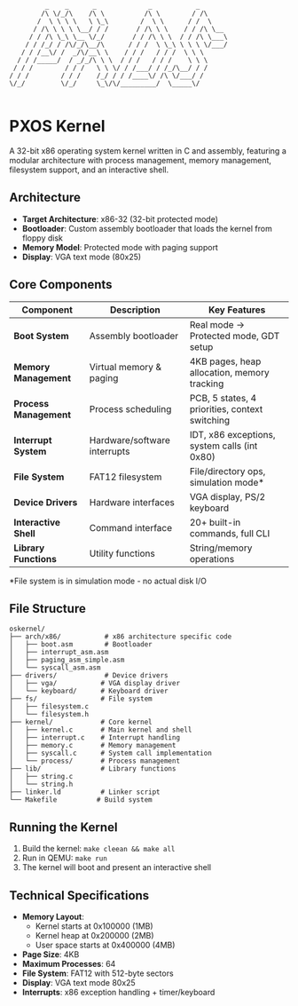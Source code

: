 ```
         _    _      _             _           _        
        /\ \/_/\    /\ \          /\ \        / /\      
       /  \ \ \ \   \ \_\        /  \ \      / /  \     
      / /\ \ \ \ \__/ / /       / /\ \ \    / / /\ \__  
     / / /\ \_\ \__ \/_/       / / /\ \ \  / / /\ \___\ 
    / / /_/ / /\/_/\__/\      / / /  \ \_\ \ \ \ \/___/ 
   / / /__\/ /  _/\/__\ \    / / /   / / /  \ \ \       
  / / /_____/  / _/_/\ \ \  / / /   / / /    \ \ \      
 / / /        / / /   \ \ \/ / /___/ / /_/\__/ / /      
/ / /        / / /    /_/ / / /____\/ /\ \/___/ /       
\/_/         \/_/     \_\/\/_________/  \_____\/        
                                                        
```

# PXOS Kernel

A 32-bit x86 operating system kernel written in C and assembly, featuring a modular architecture with process management, memory management, filesystem support, and an interactive shell.

## Architecture

- **Target Architecture**: x86-32 (32-bit protected mode)
- **Bootloader**: Custom assembly bootloader that loads the kernel from floppy disk
- **Memory Model**: Protected mode with paging support
- **Display**: VGA text mode (80x25)

## Core Components

| Component | Description | Key Features |
|-----------|-------------|--------------|
| **Boot System** | Assembly bootloader | Real mode → Protected mode, GDT setup |
| **Memory Management** | Virtual memory & paging | 4KB pages, heap allocation, memory tracking |
| **Process Management** | Process scheduling | PCB, 5 states, 4 priorities, context switching |
| **Interrupt System** | Hardware/software interrupts | IDT, x86 exceptions, system calls (int 0x80) |
| **File System** | FAT12 filesystem | File/directory ops, simulation mode* |
| **Device Drivers** | Hardware interfaces | VGA display, PS/2 keyboard |
| **Interactive Shell** | Command interface | 20+ built-in commands, full CLI |
| **Library Functions** | Utility functions | String/memory operations |

*File system is in simulation mode - no actual disk I/O

## File Structure

```
oskernel/
├── arch/x86/           # x86 architecture specific code
│   ├── boot.asm        # Bootloader
│   ├── interrupt_asm.asm
│   ├── paging_asm_simple.asm
│   └── syscall_asm.asm
├── drivers/            # Device drivers
│   ├── vga/           # VGA display driver
│   └── keyboard/      # Keyboard driver
├── fs/                # File system
│   ├── filesystem.c
│   └── filesystem.h
├── kernel/            # Core kernel
│   ├── kernel.c       # Main kernel and shell
│   ├── interrupt.c    # Interrupt handling
│   ├── memory.c       # Memory management
│   ├── syscall.c      # System call implementation
│   └── process/       # Process management
├── lib/               # Library functions
│   ├── string.c
│   └── string.h
├── linker.ld          # Linker script
└── Makefile          # Build system
```

## Running the Kernel

1. Build the kernel: `make cleean && make all`
2. Run in QEMU: `make run`
3. The kernel will boot and present an interactive shell

## Technical Specifications

- **Memory Layout**: 
  - Kernel starts at 0x100000 (1MB)
  - Kernel heap at 0x200000 (2MB)
  - User space starts at 0x400000 (4MB)
- **Page Size**: 4KB
- **Maximum Processes**: 64
- **File System**: FAT12 with 512-byte sectors
- **Display**: VGA text mode 80x25
- **Interrupts**: x86 exception handling + timer/keyboard